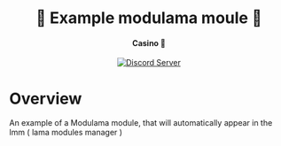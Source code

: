 <h1 align="center">
  🐑 Example modulama moule 🤖
  <br>
</h1>

<h4 align="center">Casino 💎</h4>

<p align="center">
  <a href="https://discord.gg/VNM7vkfVcy">
    <img src="https://discordapp.com/api/guilds/1109036079455162490/widget.png?style=shield" alt="Discord Server">
  </a>
</p>

# Overview
An example of a Modulama module, that will automatically appear in the lmm ( lama modules manager )